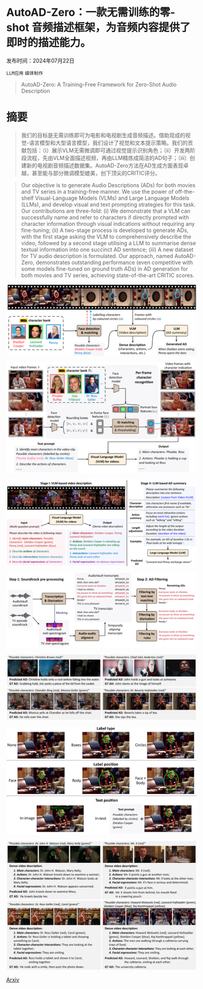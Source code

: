 # AutoAD-Zero：一款无需训练的零-shot 音频描述框架，为音频内容提供了即时的描述能力。

发布时间：2024年07月22日

`LLM应用` `媒体制作`

> AutoAD-Zero: A Training-Free Framework for Zero-Shot Audio Description

# 摘要

> 我们的目标是无需训练即可为电影和电视剧生成音频描述。借助现成的视觉-语言模型和大型语言模型，我们设计了视觉和文本提示策略。我们的贡献包括：（i）展示VLM无需微调即可通过视觉提示识别角色；（ii）开发两阶段流程，先由VLM全面描述视频，再由LLM精炼成简洁的AD句子；（iii）创建新的电视剧音频描述数据集。AutoAD-Zero方法在AD生成方面表现卓越，甚至能与部分微调模型媲美，创下顶尖的CRITIC评分。

> Our objective is to generate Audio Descriptions (ADs) for both movies and TV series in a training-free manner. We use the power of off-the-shelf Visual-Language Models (VLMs) and Large Language Models (LLMs), and develop visual and text prompting strategies for this task. Our contributions are three-fold: (i) We demonstrate that a VLM can successfully name and refer to characters if directly prompted with character information through visual indications without requiring any fine-tuning; (ii) A two-stage process is developed to generate ADs, with the first stage asking the VLM to comprehensively describe the video, followed by a second stage utilising a LLM to summarise dense textual information into one succinct AD sentence; (iii) A new dataset for TV audio description is formulated. Our approach, named AutoAD-Zero, demonstrates outstanding performance (even competitive with some models fine-tuned on ground truth ADs) in AD generation for both movies and TV series, achieving state-of-the-art CRITIC scores.

![AutoAD-Zero：一款无需训练的零-shot 音频描述框架，为音频内容提供了即时的描述能力。](../../../paper_images/2407.15850/x1.png)

![AutoAD-Zero：一款无需训练的零-shot 音频描述框架，为音频内容提供了即时的描述能力。](../../../paper_images/2407.15850/x2.png)

![AutoAD-Zero：一款无需训练的零-shot 音频描述框架，为音频内容提供了即时的描述能力。](../../../paper_images/2407.15850/x3.png)

![AutoAD-Zero：一款无需训练的零-shot 音频描述框架，为音频内容提供了即时的描述能力。](../../../paper_images/2407.15850/x5.png)

![AutoAD-Zero：一款无需训练的零-shot 音频描述框架，为音频内容提供了即时的描述能力。](../../../paper_images/2407.15850/x6.png)

![AutoAD-Zero：一款无需训练的零-shot 音频描述框架，为音频内容提供了即时的描述能力。](../../../paper_images/2407.15850/x7.png)

![AutoAD-Zero：一款无需训练的零-shot 音频描述框架，为音频内容提供了即时的描述能力。](../../../paper_images/2407.15850/x8.png)

[Arxiv](https://arxiv.org/abs/2407.15850)